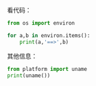 看代码：

```python
from os import environ

for a,b in environ.items():
    print(a,'==>',b)
```
其他信息：

```python
from platform import uname
print(uname())
```

